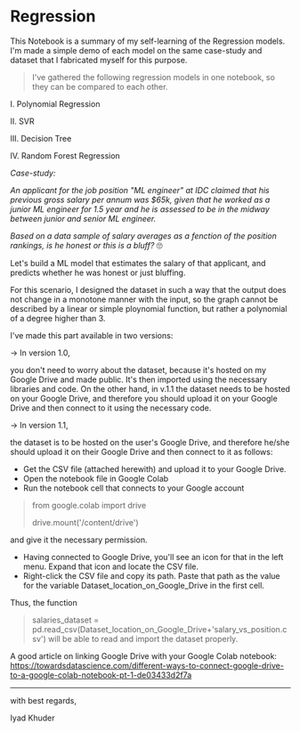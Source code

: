 # Regression
This Notebook is a summary of my self-learning of the Regression models.
I'm made a simple demo of each model on the same case-study and dataset that I fabricated myself for this purpose.

> I've gathered the following regression models in one notebook, so they can be compared to each other.

I. Polynomial Regression

II. SVR

III. Decision Tree

IV. Random Forest Regression

*Case-study:*

*An applicant for the job position "ML engineer" at IDC claimed that his previous gross salary per annum was $65k, given that he worked as a junior ML engineer for 1.5 year and he is assessed to be in the midway between junior and senior ML engineer.*

*Based on a data sample of salary averages as a fenction of the position rankings, is he honest or this is a bluff?*
🙄

Let's build a ML model that estimates the salary of that applicant, and predicts whether he was honest or just bluffing.


For this scenario, I designed the dataset in such a way that the output does not change in a monotone manner with the input, so the graph cannot be described by a linear or simple ploynomial function, but rather a polynomial of a degree higher than 3.

I've made this part available in two versions:

-> In version 1.0, 

you don't need to worry about the dataset, because it's hosted on my Google Drive and made public. It's then imported using the necessary libraries and code. On the other hand, in v.1.1 the dataset needs to be hosted on your Google Drive, and therefore you should upload it on your Google Drive and then connect to it using the necessary code.

-> In version 1.1, 

the dataset is to be hosted on the user's Google Drive, and therefore he/she should upload it on their Google Drive and then connect to it as follows: 
- Get the CSV file (attached herewith) and upload it to your Google Drive.
- Open the notebook file in  Google Colab
- Run the notebook cell that connects to your Google account

> from google.colab import drive
> 
> drive.mount('/content/drive')

and give it the necessary permission.
- Having connected to  Google Drive, you'll see an icon for that in the left menu. Expand that icon and locate the CSV file.
- Right-click the CSV file and copy its path.
Paste that path as the value for the variable Dataset_location_on_Google_Drive in the first cell.

Thus, the function
> salaries_dataset = pd.read_csv(Dataset_location_on_Google_Drive+'salary_vs_position.csv')
will be able to read and import the dataset properly.

A good article on linking Google Drive with your Google Colab notebook:
https://towardsdatascience.com/different-ways-to-connect-google-drive-to-a-google-colab-notebook-pt-1-de03433d2f7a

- - -


with best regards,

Iyad Khuder
